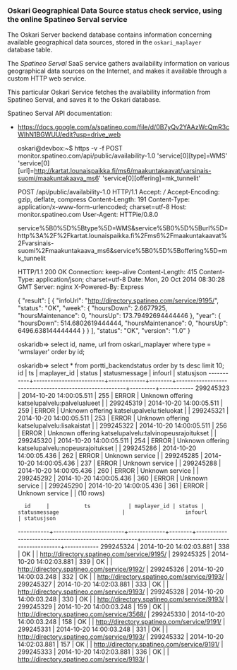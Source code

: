 ### Oskari Geographical Data Source status check service, using the online Spatineo Serval service

The Oskari Server backend database contains information concerning available geographical data sources,
stored in the ``oskari_maplayer`` database table.

The *Spatineo Serval* SaaS service gathers availability information on various geographical data sources
on the Internet, and makes it available through a custom HTTP web service.

This particular Oskari Service fetches the availability information from Spatineo Serval, and saves it
to the Oskari database.

Spatineo Serval API documentation:

* https://docs.google.com/a/spatineo.com/file/d/0B7yQv2YAAzWcQmR3cWlhN1BGWUU/edit?usp=drive_web


    oskari@devbox:~$ https -v -f POST monitor.spatineo.com/api/public/availability-1.0 'service[0][type]=WMS' 'service[0][url]=http://kartat.lounaispaikka.fi/ms6/maakuntakaavat/varsinais-suomi/maakuntakaava_ms6' 'service[0][offering]=mk_tunnelit'

    POST /api/public/availability-1.0 HTTP/1.1
    Accept: */*
    Accept-Encoding: gzip, deflate, compress
    Content-Length: 191
    Content-Type: application/x-www-form-urlencoded; charset=utf-8
    Host: monitor.spatineo.com
    User-Agent: HTTPie/0.8.0

    service%5B0%5D%5Btype%5D=WMS&service%5B0%5D%5Burl%5D=http%3A%2F%2Fkartat.lounaispaikka.fi%2Fms6%2Fmaakuntakaavat%2Fvarsinais-suomi%2Fmaakuntakaava_ms6&service%5B0%5D%5Boffering%5D=mk_tunnelit

    HTTP/1.1 200 OK
    Connection: keep-alive
    Content-Length: 415
    Content-Type: application/json; charset=utf-8
    Date: Mon, 20 Oct 2014 08:30:28 GMT
    Server: nginx
    X-Powered-By: Express

    {
        "result": [
            {
                "infoUrl": "http://directory.spatineo.com/service/9195/",
                "status": "OK",
                "week": {
                    "hoursDown": 2.6677925,
                    "hoursMaintenance": 0,
                    "hoursUp": 173.79492694444446
                },
                "year": {
                    "hoursDown": 514.6802619444444,
                    "hoursMaintenance": 0,
                    "hoursUp": 6496.638144444444
                }
            }
        ],
        "status": "OK",
        "version": "1.0"
    }


    oskaridb=> select id, name, url from oskari_maplayer where type = 'wmslayer' order by id;

    oskaridb=> select * from portti_backendstatus order by ts desc limit 10;
        id     |           ts            | maplayer_id | status |                     statusmessage                      | infourl | statusjson
    -----------+-------------------------+-------------+--------+--------------------------------------------------------+---------+------------
     299245323 | 2014-10-20 14:00:05.511 | 255         | ERROR  | Unknown offering katselupalvelu:palvelualueet          |         |
     299245319 | 2014-10-20 14:00:05.511 | 259         | ERROR  | Unknown offering katselupalvelu:tieluokat              |         |
     299245321 | 2014-10-20 14:00:05.511 | 253         | ERROR  | Unknown offering katselupalvelu:lisakaistat            |         |
     299245322 | 2014-10-20 14:00:05.511 | 256         | ERROR  | Unknown offering katselupalvelu:talvinopeusrajoitukset |         |
     299245320 | 2014-10-20 14:00:05.511 | 254         | ERROR  | Unknown offering katselupalvelu:nopeusrajoitukset      |         |
     299245286 | 2014-10-20 14:00:05.436 | 262         | ERROR  | Unknown service                                        |         |
     299245285 | 2014-10-20 14:00:05.436 | 237         | ERROR  | Unknown service                                        |         |
     299245288 | 2014-10-20 14:00:05.436 | 260         | ERROR  | Unknown service                                        |         |
     299245292 | 2014-10-20 14:00:05.436 | 360         | ERROR  | Unknown service                                        |         |
     299245290 | 2014-10-20 14:00:05.436 | 361         | ERROR  | Unknown service                                        |         |
    (10 rows)

        id     |           ts            | maplayer_id | status |                    statusmessage                    |                   infourl                    | statusjson
    -----------+-------------------------+-------------+--------+-----------------------------------------------------+----------------------------------------------+------------
     299245324 | 2014-10-20 14:02:03.881 | 338         | OK     |                                                     | http://directory.spatineo.com/service/9195/  |
     299245325 | 2014-10-20 14:02:03.881 | 339         | OK     |                                                     | http://directory.spatineo.com/service/9192/  |
     299245326 | 2014-10-20 14:00:03.248 | 332         | OK     |                                                     | http://directory.spatineo.com/service/9193/  |
     299245327 | 2014-10-20 14:02:03.881 | 333         | OK     |                                                     | http://directory.spatineo.com/service/9193/  |
     299245328 | 2014-10-20 14:00:03.248 | 330         | OK     |                                                     | http://directory.spatineo.com/service/9193/  |
     299245329 | 2014-10-20 14:00:03.248 | 159         | OK     |                                                     | http://directory.spatineo.com/service/3568/  |
     299245330 | 2014-10-20 14:00:03.248 | 158         | OK     |                                                     | http://directory.spatineo.com/service/9191/  |
     299245331 | 2014-10-20 14:00:03.248 | 331         | OK     |                                                     | http://directory.spatineo.com/service/9193/  |
     299245332 | 2014-10-20 14:02:03.881 | 157         | OK     |                                                     | http://directory.spatineo.com/service/9191/  |
     299245333 | 2014-10-20 14:02:03.881 | 336         | OK     |                                                     | http://directory.spatineo.com/service/9193/  |
